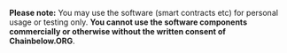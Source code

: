 **Please note:** You may use the software (smart contracts etc) for personal usage or testing only. 
**You cannot use the software components commercially or otherwise without the written consent of Chainbelow.ORG**.
